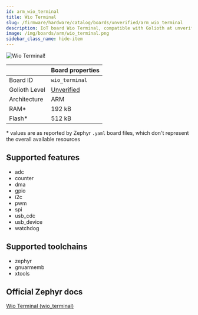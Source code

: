 ```yaml
---
id: arm_wio_terminal
title: Wio Terminal
slug: /firmware/hardware/catalog/boards/unverified/arm_wio_terminal
description: IoT board Wio Terminal, compatible with Golioth at unverified level.
image: /img/boards/arm/wio_terminal.png
sidebar_class_name: hide-item
---
```


[//]: # (This is an auto-generated file, do not edit! Changes to it will be lost upon re-generation)

![Wio Terminal!](/img/boards/arm/wio_terminal.png "Wio Terminal")

|                | Board properties     |
| -------------  | -------------------- |
| Board ID       | `wio_terminal` |
| Golioth Level  | [Unverified](/firmware/hardware#unverified-boards) |
| Architecture   | ARM |
| RAM*           | 192 kB |
| Flash*         | 512 kB |

\* values are as reported by Zephyr `.yaml` board files, which don't represent the overall available resources



## Supported features

* adc
* counter
* dma
* gpio
* i2c
* pwm
* spi
* usb_cdc
* usb_device
* watchdog

## Supported toolchains

* zephyr
* gnuarmemb
* xtools

## Official Zephyr docs

[Wio Terminal (wio_terminal)](https://docs.zephyrproject.org/latest/boards/arm/wio_terminal/doc/index.html)
